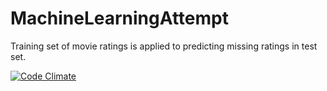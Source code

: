 # MachineLearningAttempt
Training set of movie ratings is applied to predicting missing ratings in test set.


[![Code Climate](https://codeclimate.com/repos/58915eb4c9e04000740067f8/badges/f0700fccbaddf029aeea/gpa.svg)](https://codeclimate.com/repos/58915eb4c9e04000740067f8/feed)
